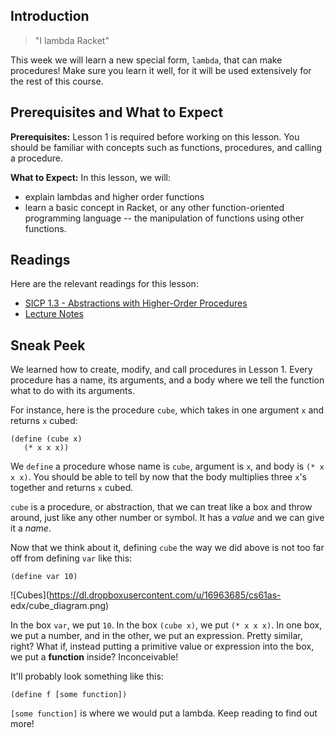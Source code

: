 ## Introduction

> "I lambda Racket"

This week we will learn a new special form, `lambda`, that can make procedures!
Make sure you learn it well, for it will be used extensively for the rest of this
course.

## Prerequisites and What to Expect

**Prerequisites:** Lesson 1 is required before working on this lesson. You should be familiar with concepts such as functions, procedures, and calling a procedure.

**What to Expect:** In this lesson, we will:

  * explain lambdas and higher order functions
  * learn a basic concept in Racket, or any other function-oriented programming language -- the manipulation of functions using other functions.

## Readings

Here are the relevant readings for this lesson:

  * [SICP 1.3 - Abstractions with Higher-Order Procedures](http://mitpress.mit.edu/sites/default/files/sicp/full-text/book/book-Z-H-12.html)
  * [Lecture Notes](http://inst.eecs.berkeley.edu/~cs61as/reader/notes.pdf#page=9)

## Sneak Peek

We learned how to create, modify, and call procedures in Lesson 1. Every procedure has a name, its arguments, and a body where we tell the function what to do with its arguments.

For instance, here is the procedure `cube`, which takes in one argument `x` and returns `x` cubed:

    
    (define (cube x)  
       (* x x x))

We `define` a procedure whose name is `cube`, argument is `x`, and body is `(* x x x)`. You should be able to tell by now that the body multiplies three `x`'s together and returns `x` cubed.

`cube` is a procedure, or abstraction, that we can treat like a box and throw around, just like any other number or symbol. It has a _value_ and we can
give it a _name_.

Now that we think about it, defining `cube` the way we did above is not too far off from defining `var` like this:

	(define var 10)

![Cubes](https://dl.dropboxusercontent.com/u/16963685/cs61as-
edx/cube_diagram.png)

In the box `var`, we put `10`. In the box `(cube x)`, we put `(* x x x)`. In one box, we put a number, and in the other, we put an expression. Pretty similar, right? What if, instead putting a primitive value or expression into the box, we put a **function** inside? Inconceivable! 

It'll probably look something like this:


	(define f [some function])

`[some function]` is where we would put a lambda. Keep reading to find out more!

